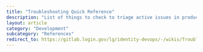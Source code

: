 ```yaml
---
title: "Troubleshooting Quick Reference"
description: "List of things to check to triage active issues in production"
layout: article
category: "Development"
subcategory: "References"
redirect_to: https://gitlab.login.gov/lg/identity-devops/-/wikis/Troubleshooting-Quick-Reference
---
```

